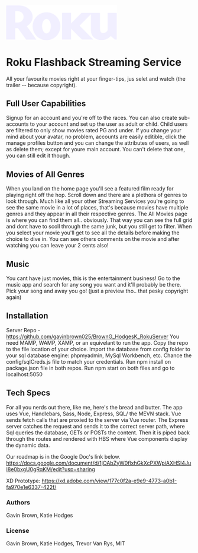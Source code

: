 <img src="public/images/roku-logo.png" width="300px">

# Roku Flashback Streaming Service

All your favourite movies right at your finger-tips, jus selet and watch (the trailer -- because copyright).

## Full User Capabilities

Signup for an account and you're off to the races. You can also create sub-accounts to your account and set up the user as adult or child. Child users are filtered to only show movies rated PG and under. If you change your mind about your avatar, no problem, accounts are easily editible, click the manage profiles button and you can change the attributes of users, as well as delete them; except for youre main account. You can't delete that one, you can still edit it though.

## Movies of All Genres

When you land on the home page you'll see a featured film ready for playing right off the hop. Scroll down and there are a plethora of genres to look through. Much like all your other Streaming Services you're going to see the same movie in a lot of places, that's because movies have multiple genres and they appear in all their respective genres.
The All Movies page is where you can find them all.. obviously. That way you can see the full grid and dont have to scoll through the same junk, but you still get to filter. 
When you select your movie you'll get to see all the details before making the choice to dive in. You can see others comments on the movie and after watching you can leave your 2 cents also!

## Music

You cant have just movies, this is the entertainment business! Go to the music app and search for any song you want and it'll probably be there. Pick your song and away you go! (just a preview tho.. that pesky copyright again)

## Installation

Server Repo - https://github.com/gavinbrown025/BrownG_HodgesK_RokuServer
You need MAMP, WAMP, XAMP, or an equivelant to run the app. 
Copy the repo to the file location of your choice. 
Import the database from config folder to your sql database engine: phpmyadmin, MySql Workbench, etc.
Chance the config/sqlCreds.js file to match your credentials. 
Run npm install on package.json file in both repos.
Run npm start on both files and go to localhost:5050 

## Tech Specs

For all you nerds out there, like me, here's the bread and butter. The app uses Vue, Handlebars, Sass, Node, Express, SQL/ the MEVN stack. 
Vue sends fetch calls that are proxied to the server via Vue router. The Express server catches the request and sends it to the correct server path, where Sql queries the database, GETs or POSTs the content. Then it is piped back through the routes and rendered with HBS where Vue components display the dynamic data.

Our roadmap is in the Google Doc's link below.
https://docs.google.com/document/d/1jOAbZyW0flxhGkXcPXWpiAXHSI4JuI8e0bxgU0gRqKM/edit?usp=sharing

XD Prototype:
https://xd.adobe.com/view/177c0f2a-e9e9-4773-a0b1-fa970e1e6337-422f/

### Authors

Gavin Brown, Katie Hodges

### License

Gavin Brown, Katie Hodges, Trevor Van Rys, MIT
